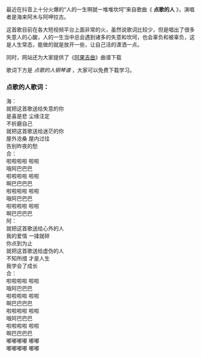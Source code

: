 

最近在抖音上十分火爆的“人的一生啊就一堆堆坎坷”来自歌曲《 **点歌的人** 》，演唱者是海来阿木与阿呷拉古。

这首歌目前在各大短视频平台上面非常的火，虽然说歌词比较少，但是唱出了很多失意人的心酸，人的一生当中总会遇到诸多的失意和坎坷，也会辜负和被辜负，这是人生常态，能做的就是放开一些，让自己活的潇洒一点。

同时，网站还为大家提供了《[阿果吉曲](Music-9776-阿果吉曲-彝族民歌.html "阿果吉曲")》曲谱下载

歌词下方是 _点歌的人钢琴谱_ ，大家可以免费下载学习。

### 点歌的人歌词：

海：  
就把这首歌送给失意的你  
是喜是悲 尘缘注定  
不折磨自己  
就把这首歌送给迷茫的你  
屋外沧桑 屋内过往  
告别昨夜的愁  
合：  
啦啦啦啦 啦啦  
哦阿巴巴巴  
啦啦啦啦 啦啦  
啊巴巴巴巴  
啦啦啦啦 啦啦  
哦阿巴巴巴  
啦啦啦啦 啦啦  
啊巴巴巴巴  
阿：  
就把这首歌送给心外的人  
我的爱情 一揉就碎  
你点到为止  
就把这首歌送给虚伪的人  
不知所措 才是人生  
我学会了成长  
合：  
啦啦啦啦 啦啦  
哦阿巴巴巴  
啦啦啦啦 啦啦  
啊巴巴巴巴  
啦啦啦啦 啦啦  
哦阿巴巴巴  
啦啦啦啦 啦啦  
啊巴巴巴巴  
嘟嘟嘟嘟 嘟嘟  
嘟嘟嘟嘟 嘟嘟

